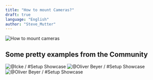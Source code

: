 ```yaml
---
title: "How to mount Cameras?"
draft: true
language: "English"
author: "Steve_Mutter"
---
```



[comment]: <> (Put some awesome Cameramounting Facts here)
[comment]: <> (Image from Github?)
[comment]: <> (Redo Image from Github and add Dimensions?)

![How to mount cameras](/camera-mount/images/how_to_camera_2.png)

## Some pretty examples from the Community

[comment]: <> (Ask for Permission to use the Images from @Icke and @Oliver Beyer via Discord DM / No Response yet)
![@Icke / #Setup Showcase](/camera-mount/images/camera_mount_example_1.jpg)
![@Oliver Beyer / #Setup Showcase](/camera-mount/images/camera_mount_example_2.jpg)
![@Oliver Beyer / #Setup Showcase](/camera-mount/images/camera_mount_example_3.jpg)